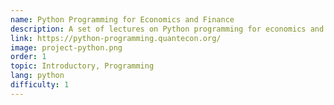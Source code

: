 ```yaml
---
name: Python Programming for Economics and Finance
description: A set of lectures on Python programming for economics and finance.
link: https://python-programming.quantecon.org/
image: project-python.png
order: 1
topic: Introductory, Programming
lang: python
difficulty: 1
---
```

